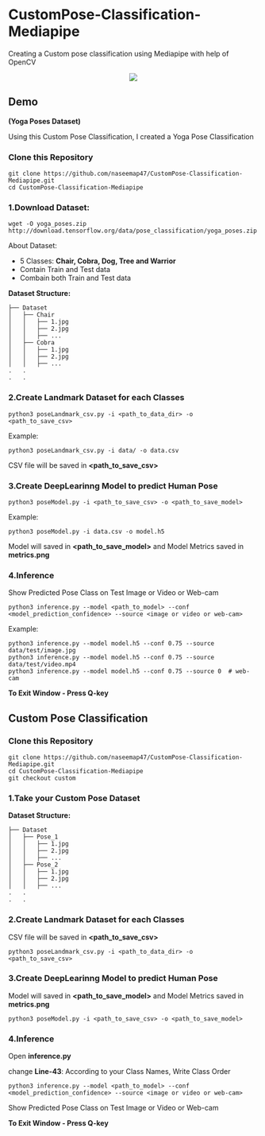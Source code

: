 # CustomPose-Classification-Mediapipe
Creating a Custom pose classification using Mediapipe with help of OpenCV

<p align="center">
  <img src='https://miro.medium.com/max/434/1*iy_qNrpaHWkfJTZ3TrAuKA.png'/>
</p>


## Demo
**(Yoga Poses Dataset)**


Using this Custom Pose Classification, I created a Yoga Pose Classification
### Clone this Repository
```
git clone https://github.com/naseemap47/CustomPose-Classification-Mediapipe.git
cd CustomPose-Classification-Mediapipe
```
### 1.Download Dataset: 
```
wget -O yoga_poses.zip http://download.tensorflow.org/data/pose_classification/yoga_poses.zip
```
About Dataset:
- 5 Classes: **Chair, Cobra, Dog, Tree and Warrior**
- Contain Train and Test data
- Combain both Train and Test data

**Dataset Structure:**
```
├── Dataset
│   ├── Chair
│   │   ├── 1.jpg
│   │   ├── 2.jpg
│   │   ├── ...
│   ├── Cobra
│   │   ├── 1.jpg
│   │   ├── 2.jpg
│   │   ├── ...
.   .
.   .
```

### 2.Create Landmark Dataset for each Classes
```
python3 poseLandmark_csv.py -i <path_to_data_dir> -o <path_to_save_csv>
```
Example:
```
python3 poseLandmark_csv.py -i data/ -o data.csv
```
CSV file will be saved in **<path_to_save_csv>**
### 3.Create DeepLearinng Model to predict Human Pose
```
python3 poseModel.py -i <path_to_save_csv> -o <path_to_save_model>
```
Example:
```
python3 poseModel.py -i data.csv -o model.h5
```
Model will saved in **<path_to_save_model>** and Model Metrics saved in **metrics.png**
### 4.Inference
Show Predicted Pose Class on Test Image or Video or Web-cam
```
python3 inference.py --model <path_to_model> --conf <model_prediction_confidence> --source <image or video or web-cam>
```
Example:
```
python3 inference.py --model model.h5 --conf 0.75 --source data/test/image.jpg
python3 inference.py --model model.h5 --conf 0.75 --source data/test/video.mp4
python3 inference.py --model model.h5 --conf 0.75 --source 0  # web-cam
```
**To Exit Window - Press Q-key**

## Custom Pose Classification
### Clone this Repository
```
git clone https://github.com/naseemap47/CustomPose-Classification-Mediapipe.git
cd CustomPose-Classification-Mediapipe
git checkout custom
```
### 1.Take your Custom Pose Dataset
**Dataset Structure:**
```
├── Dataset
│   ├── Pose_1
│   │   ├── 1.jpg
│   │   ├── 2.jpg
│   │   ├── ...
│   ├── Pose_2
│   │   ├── 1.jpg
│   │   ├── 2.jpg
│   │   ├── ...
.   .
.   .
```
### 2.Create Landmark Dataset for each Classes
CSV file will be saved in **<path_to_save_csv>**
```
python3 poseLandmark_csv.py -i <path_to_data_dir> -o <path_to_save_csv>
```
### 3.Create DeepLearinng Model to predict Human Pose
Model will saved in **<path_to_save_model>** and Model Metrics saved in **metrics.png**
```
python3 poseModel.py -i <path_to_save_csv> -o <path_to_save_model>
```
### 4.Inference
Open **inference.py**

change **Line-43**: 
According to your Class Names, Write Class Order
```
python3 inference.py --model <path_to_model> --conf <model_prediction_confidence> --source <image or video or web-cam>
```
Show Predicted Pose Class on Test Image or Video or Web-cam

**To Exit Window - Press Q-key**
